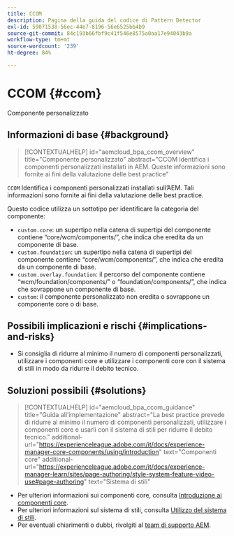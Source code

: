 ```yaml
---
title: CCOM
description: Pagina della guida del codice di Pattern Detector
exl-id: 59071538-56ec-44e7-8196-56e6525bb4b9
source-git-commit: 84c193b66fbf9c41f546e8575a0aa17e94043b9a
workflow-type: tm+mt
source-wordcount: '239'
ht-degree: 84%

---
```


# CCOM {#ccom}

Componente personalizzato

## Informazioni di base {#background}

>[!CONTEXTUALHELP]
>id="aemcloud_bpa_ccom_overview"
>title="Componente personalizzato"
>abstract="CCOM identifica i componenti personalizzati installati in AEM. Queste informazioni sono fornite ai fini della valutazione delle best practice"

`CCOM` Identifica i componenti personalizzati installati sull’AEM. Tali informazioni sono fornite ai fini della valutazione delle best practice.

Questo codice utilizza un sottotipo per identificare la categoria del componente:

* `custom.core`: un supertipo nella catena di supertipi del componente contiene “core/wcm/components/”, che indica che eredita da un componente di base.
* `custom.foundation`: un supertipo nella catena di supertipi del componente contiene “core/wcm/components/”, che indica che eredita da un componente di base.
* `custom.overlay.foundation`: il percorso del componente contiene “wcm/foundation/components/” o “foundation/components/”, che indica che sovrappone un componente di base.
* `custom`: il componente personalizzato non eredita o sovrappone un componente core o di base.

## Possibili implicazioni e rischi {#implications-and-risks}

* Si consiglia di ridurre al minimo il numero di componenti personalizzati, utilizzare i componenti core e utilizzare i componenti core con il sistema di stili in modo da ridurre il debito tecnico.

## Soluzioni possibili {#solutions}

>[!CONTEXTUALHELP]
>id="aemcloud_bpa_ccom_guidance"
>title="Guida all’implementazione"
>abstract="La best practice prevede di ridurre al minimo il numero di componenti personalizzati, utilizzare i componenti core e usarli con il sistema di stili per ridurre il debito tecnico."
>additional-url="https://experienceleague.adobe.com/it/docs/experience-manager-core-components/using/introduction" text="Componenti core"
>additional-url="https://experienceleague.adobe.com/it/docs/experience-manager-learn/sites/page-authoring/style-system-feature-video-use#page-authoring" text="Sistema di stili"

* Per ulteriori informazioni sui componenti core, consulta [Introduzione ai componenti core](https://experienceleague.adobe.com/it/docs/experience-manager-core-components/using/introduction).
* Per ulteriori informazioni sul sistema di stili, consulta [Utilizzo del sistema di stili](https://experienceleague.adobe.com/it/docs/experience-manager-learn/sites/page-authoring/style-system-feature-video-use#page-authoring).
* Per eventuali chiarimenti o dubbi, rivolgiti al [team di supporto AEM](https://helpx.adobe.com/it/enterprise/using/support-for-experience-cloud.html).
